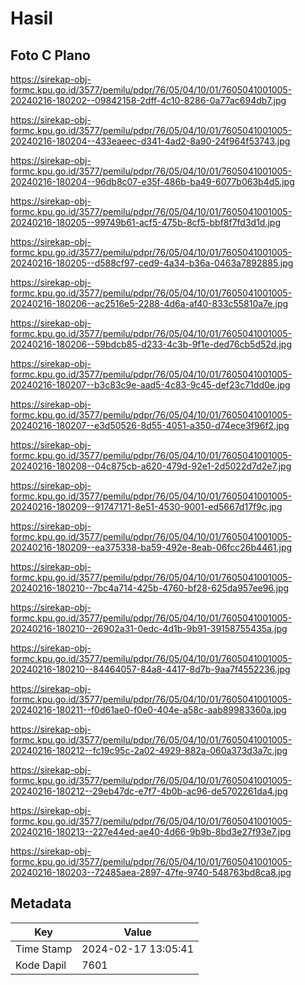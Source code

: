 # Hasil

## Foto C Plano

https://sirekap-obj-formc.kpu.go.id/3577/pemilu/pdpr/76/05/04/10/01/7605041001005-20240216-180202--09842158-2dff-4c10-8286-0a77ac694db7.jpg

https://sirekap-obj-formc.kpu.go.id/3577/pemilu/pdpr/76/05/04/10/01/7605041001005-20240216-180204--433eaeec-d341-4ad2-8a90-24f964f53743.jpg

https://sirekap-obj-formc.kpu.go.id/3577/pemilu/pdpr/76/05/04/10/01/7605041001005-20240216-180204--96db8c07-e35f-486b-ba49-6077b063b4d5.jpg

https://sirekap-obj-formc.kpu.go.id/3577/pemilu/pdpr/76/05/04/10/01/7605041001005-20240216-180205--99749b61-acf5-475b-8cf5-bbf8f7fd3d1d.jpg

https://sirekap-obj-formc.kpu.go.id/3577/pemilu/pdpr/76/05/04/10/01/7605041001005-20240216-180205--d588cf97-ced9-4a34-b36a-0463a7892885.jpg

https://sirekap-obj-formc.kpu.go.id/3577/pemilu/pdpr/76/05/04/10/01/7605041001005-20240216-180206--ac2516e5-2288-4d6a-af40-833c55810a7e.jpg

https://sirekap-obj-formc.kpu.go.id/3577/pemilu/pdpr/76/05/04/10/01/7605041001005-20240216-180206--59bdcb85-d233-4c3b-9f1e-ded76cb5d52d.jpg

https://sirekap-obj-formc.kpu.go.id/3577/pemilu/pdpr/76/05/04/10/01/7605041001005-20240216-180207--b3c83c9e-aad5-4c83-9c45-def23c71dd0e.jpg

https://sirekap-obj-formc.kpu.go.id/3577/pemilu/pdpr/76/05/04/10/01/7605041001005-20240216-180207--e3d50526-8d55-4051-a350-d74ece3f96f2.jpg

https://sirekap-obj-formc.kpu.go.id/3577/pemilu/pdpr/76/05/04/10/01/7605041001005-20240216-180208--04c875cb-a620-479d-92e1-2d5022d7d2e7.jpg

https://sirekap-obj-formc.kpu.go.id/3577/pemilu/pdpr/76/05/04/10/01/7605041001005-20240216-180209--91747171-8e51-4530-9001-ed5667d17f9c.jpg

https://sirekap-obj-formc.kpu.go.id/3577/pemilu/pdpr/76/05/04/10/01/7605041001005-20240216-180209--ea375338-ba59-492e-8eab-06fcc26b4461.jpg

https://sirekap-obj-formc.kpu.go.id/3577/pemilu/pdpr/76/05/04/10/01/7605041001005-20240216-180210--7bc4a714-425b-4760-bf28-625da957ee96.jpg

https://sirekap-obj-formc.kpu.go.id/3577/pemilu/pdpr/76/05/04/10/01/7605041001005-20240216-180210--26902a31-0edc-4d1b-9b91-39158755435a.jpg

https://sirekap-obj-formc.kpu.go.id/3577/pemilu/pdpr/76/05/04/10/01/7605041001005-20240216-180210--84464057-84a8-4417-8d7b-9aa7f4552236.jpg

https://sirekap-obj-formc.kpu.go.id/3577/pemilu/pdpr/76/05/04/10/01/7605041001005-20240216-180211--f0d61ae0-f0e0-404e-a58c-aab89983360a.jpg

https://sirekap-obj-formc.kpu.go.id/3577/pemilu/pdpr/76/05/04/10/01/7605041001005-20240216-180212--fc19c95c-2a02-4929-882a-060a373d3a7c.jpg

https://sirekap-obj-formc.kpu.go.id/3577/pemilu/pdpr/76/05/04/10/01/7605041001005-20240216-180212--29eb47dc-e7f7-4b0b-ac96-de5702261da4.jpg

https://sirekap-obj-formc.kpu.go.id/3577/pemilu/pdpr/76/05/04/10/01/7605041001005-20240216-180213--227e44ed-ae40-4d66-9b9b-8bd3e27f93e7.jpg

https://sirekap-obj-formc.kpu.go.id/3577/pemilu/pdpr/76/05/04/10/01/7605041001005-20240216-180203--72485aea-2897-47fe-9740-548763bd8ca8.jpg


## Metadata

| Key        | Value               |
| ---------- | ------------------- |
| Time Stamp | 2024-02-17 13:05:41 |
| Kode Dapil | 7601                |



